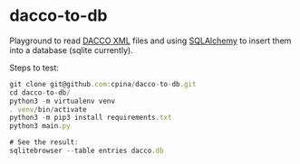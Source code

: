 
# dacco-to-db

Playground to read [DACCO XML](https://github.com/cpina/dacco) files and using [SQLAlchemy](https://www.sqlalchemy.org/) to insert them into a database (sqlite currently).

Steps to test:
```js
git clone git@github.com:cpina/dacco-to-db.git
cd dacco-to-db/
python3 -m virtualenv venv
. venv/bin/activate
python3 -m pip3 install requirements.txt
python3 main.py

# See the result:
sqlitebrowser --table entries dacco.db
```
